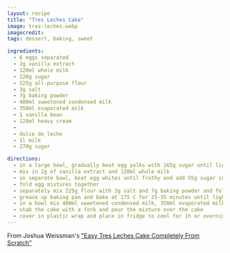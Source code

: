 ```yaml
---
layout: recipe
title: "Tres Leches Cake"
image: tres-leches.webp
imagecredit:
tags: dessert, baking, sweet

ingredients:
  - 6 eggs separated
  - 2g vanilla extract
  - 120ml whole milk
  - 220g sugar
  - 225g all-purpose flour
  - 3g salt
  - 7g baking powder
  - 400ml sweetened condensed milk
  - 350ml evaporated milk
  - 1 vanilla bean
  - 120ml heavy cream
  -
  - dulce de leche
  - 1l milk
  - 270g sugar

directions:
  - in a large bowl, gradually beat egg yolks with 165g sugar until light and creamy
  - mix in 2g of vanilla extract and 120ml whole milk
  - in separate bowl, beat egg whites until frothy and add 55g sugar in batches
  - fold egg mixtures together
  - separately mix 225g flour with 3g salt and 7g baking powder and fold together into the egg mixture dough
  - grease up baking pan and bake at 175 C for 25-35 minutes until lightly brown, let it cool down
  - in a bowl mix 400ml sweetened condensed milk, 350ml evaporated milk, 1 vanilla bean and 120ml heavy cream until thoroughly combined
  - stab the cake with a fork and pour the mixture over the cake
  - cover in plastic wrap and place in fridge to cool for 1h or overnight
---
```


From Joshua Weissman's ["Easy Tres Leches Cake Completely From Scratch"](https://www.youtube.com/watch?v=EqU_jMyr2P8)
